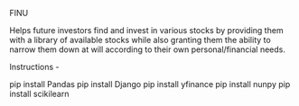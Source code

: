 FINU


Helps future investors find and invest in various stocks by providing them with a library of available stocks while also granting them the ability to narrow them down at will according to their own personal/financial needs. 


Instructions - 

pip install Pandas 
pip install Django 
pip install yfinance 
pip install nunpy 
pip install scikilearn 
